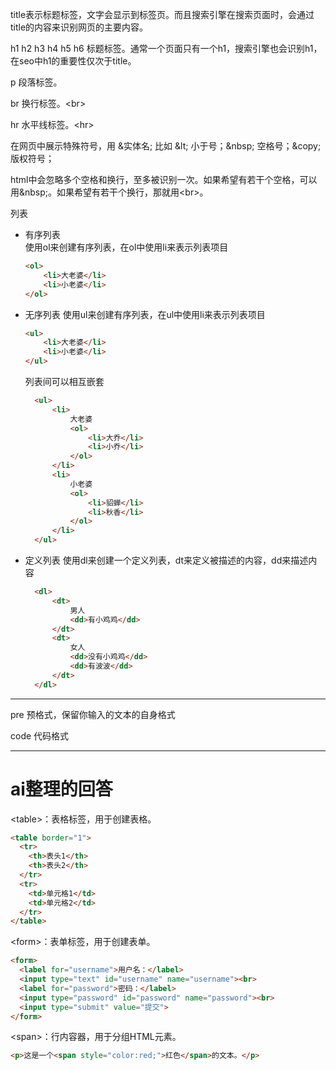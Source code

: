 title表示标题标签，文字会显示到标签页。而且搜索引擎在搜索页面时，会通过title的内容来识别网页的主要内容。  

h1 h2 h3 h4 h5 h6 标题标签。通常一个页面只有一个h1，搜索引擎也会识别h1，在seo中h1的重要性仅次于title。  

p 段落标签。  

br 换行标签。\<br>  

hr 水平线标签。\<hr>  

在网页中展示特殊符号，用 &实体名; 比如 \&lt; 小于号；\&nbsp; 空格号；\&copy; 版权符号；  

html中会忽略多个空格和换行，至多被识别一次。如果希望有若干个空格，可以用\&nbsp;。如果希望有若干个换行，那就用\<br>。  

列表  
- 有序列表  
  使用ol来创建有序列表，在ol中使用li来表示列表项目
  ```html
  <ol>
      <li>大老婆</li>
      <li>小老婆</li>
  </ol>
  ```
- 无序列表
  使用ul来创建有序列表，在ul中使用li来表示列表项目
  ```html
  <ul>
      <li>大老婆</li>
      <li>小老婆</li>
  </ul>
  ```
  列表间可以相互嵌套
  ```html
    <ul>
        <li>
            大老婆
            <ol>
                <li>大乔</li>
                <li>小乔</li>
            </ol>
        </li>
        <li>
            小老婆
            <ol>
                <li>貂蝉</li>
                <li>秋香</li>
            </ol>
        </li>
    </ul>
  ```
- 定义列表
  使用dl来创建一个定义列表，dt来定义被描述的内容，dd来描述内容
  ```html
    <dl>
        <dt>
            男人
            <dd>有小鸡鸡</dd>
        </dt>
        <dt>
            女人
            <dd>没有小鸡鸡</dd>
            <dd>有波波</dd>
        </dt>
    </dl>
  ```

---

pre 预格式，保留你输入的文本的自身格式  

code 代码格式

---
# ai整理的回答  
\<table>：表格标签，用于创建表格。
```html
<table border="1">
  <tr>
    <th>表头1</th>
    <th>表头2</th>
  </tr>
  <tr>
    <td>单元格1</td>
    <td>单元格2</td>
  </tr>
</table>
```

\<form>：表单标签，用于创建表单。
```html
<form>
  <label for="username">用户名：</label>
  <input type="text" id="username" name="username"><br>
  <label for="password">密码：</label>
  <input type="password" id="password" name="password"><br>
  <input type="submit" value="提交">
</form>
```

\<span>：行内容器，用于分组HTML元素。
```html
<p>这是一个<span style="color:red;">红色</span>的文本。</p>
```
